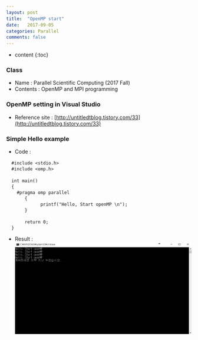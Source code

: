 ```yaml
---
layout: post
title:  "OpenMP start"
date:   2017-09-05
categories: Parallel
comments: false
---
```


* content
{:toc}

### Class
* Name : Parallel Scientific Computing (2017 Fall)
* Contents : OpenMP and MPI programming

### OpenMP setting in Visual Studio
* Reference site :  [http://untitledtblog.tistory.com/33](http://untitledtblog.tistory.com/33)

### Simple Hello example
* Code :   

```
  #include <stdio.h>   
  #include <omp.h>   

  int main()   
  {   
    #pragma omp parallel   
	   {   
		     printf("Hello, Start openMP \n");   
	   }   

	   return 0;   
  }   
```
   
* Result :   
![hello_result](https://github.com/HanulK/HanulK.github.io/blob/master/_posts/Parallel/hello.PNG?raw=true)

